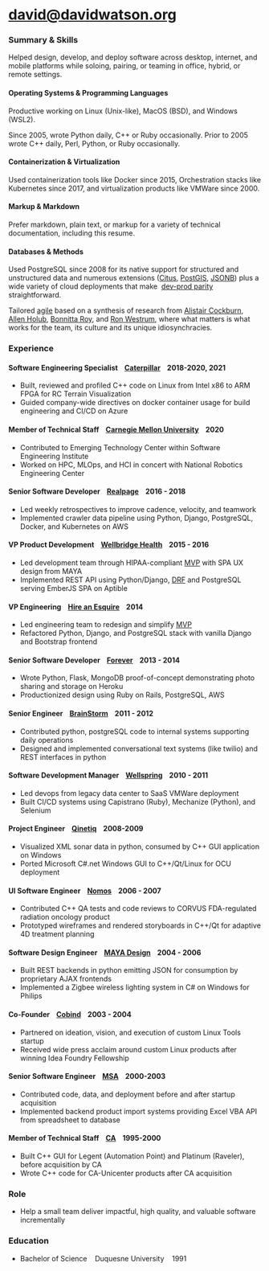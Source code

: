 
# [david@davidwatson.org](mailto:david@davidwatson.org) <small>[<i class="fa-brands fa-github" style="font-style: normal;"></i>](https://github.com/davidthewatson) [<i class="fa-brands fa-linkedin" style="font-style: normal;"></i>](https://www.linkedin.com/in/davidthewatson/) [<i class="fa-brands fa-stack-overflow" style="font-style: normal;"></i>](https://stackoverflow.com/users/173308/david-watson)
</small>

### Summary & Skills  

Helped design, develop, and deploy software across desktop, internet, and mobile platforms while soloing, pairing, or teaming in office, hybrid, or remote settings.

#### Operating Systems & Programming Languages

Productive working on Linux (Unix-like), MacOS (BSD), and Windows (WSL2).

Since 2005, wrote Python daily, C++ or Ruby occasionally. Prior to 2005 wrote C++ daily, Perl, Python, or Ruby occasionally.

#### Containerization & Virtualization

Used containerization tools like Docker since 2015, Orchestration stacks like Kubernetes since 2017, and virtualization products like VMWare since 2000. 

#### Markup & Markdown

Prefer markdown, plain text, or markup for a variety of technical documentation, including this resume.

#### Databases & Methods

Used PostgreSQL since 2008 for its native support for structured and unstructured data and numerous extensions ([Citus](https://github.com/citusdata/citus), [PostGIS](https://postgis.net/), [JSONB](https://blog.crunchydata.com/blog/better-json-in-postgres-with-postgresql-14)) plus a wide variety of cloud deployments that make&nbsp;&nbsp;[dev-prod parity](https://12factor.net/dev-prod-parity) straightforward.

Tailored [agile](http://agilemanifesto.org/principles.html) based on a synthesis of research from [Alistair Cockburn](https://www.projectsmart.co.uk/lifecycle-and-methodology/7-properties-of-highly-successful-projects-from-crystal-clear.php), [Allen Holub](https://holub.com/heuristics/), [Bonnitta Roy](https://medium.com/agile-sensemaking/why-sensemaking-will-save-agile-e1ad99b4805a), and [Ron Westrum](https://www.ncbi.nlm.nih.gov/pmc/articles/PMC1765804/pdf/v013p0ii22.pdf), where what matters is what works for the team, its culture and its unique idiosynchracies.

### Experience

#### Software Engineering Specialist&nbsp;&nbsp;&nbsp;&nbsp;[Caterpillar](https://www.cat.com/enUS.html)&nbsp;&nbsp;&nbsp;&nbsp;2018-2020, 2021
  * Built, reviewed and profiled C++ code on Linux from Intel x86 to ARM FPGA for RC Terrain Visualization
  * Guided company-wide directives on docker container usage for build engineering and CI/CD on Azure

#### Member of Technical Staff&nbsp;&nbsp;&nbsp;&nbsp;[Carnegie Mellon University](https://www.cmu.edu/)&nbsp;&nbsp;&nbsp;&nbsp;2020
  * Contributed to Emerging Technology Center within Software Engineering Institute
  * Worked on HPC, MLOps, and HCI in concert with National Robotics Engineering Center

#### Senior Software Developer&nbsp;&nbsp;&nbsp;&nbsp;[Realpage](https://www.realpage.com/)&nbsp;&nbsp;&nbsp;&nbsp;2016 - 2018
  * Led weekly retrospectives to improve cadence, velocity, and teamwork
  * Implemented crawler data pipeline using Python, Django, PostgreSQL, Docker, and Kubernetes on AWS

#### VP Product Development&nbsp;&nbsp;&nbsp;&nbsp;[Wellbridge Health](http://www.wellbridgehealth.com/)&nbsp;&nbsp;&nbsp;&nbsp;2015 - 2016
  * Led development team through HIPAA-compliant [MVP](https://en.wikipedia.org/wiki/Minimum_viable_product) with SPA UX design from MAYA
  * Implemented REST API using Python/Django, [DRF](https://www.django-rest-framework.org/) and PostgreSQL serving EmberJS SPA on Aptible 

<div id="hae"></div>

#### VP Engineering&nbsp;&nbsp;&nbsp;&nbsp;[Hire an Esquire](https://hireanesquire.com/)&nbsp;&nbsp;&nbsp;&nbsp;2014
  * Led engineering team to redesign and simplify [MVP](https://en.wikipedia.org/wiki/Minimum_viable_product)  
  * Refactored Python, Django, and PostgreSQL stack with vanilla Django and Bootstrap frontend

#### Senior Software Developer&nbsp;&nbsp;&nbsp;&nbsp;[Forever](https://www.forever.com/)&nbsp;&nbsp;&nbsp;&nbsp;2013 - 2014
  * Wrote Python, Flask, MongoDB proof-of-concept demonstrating photo sharing and storage on Heroku
  * Productionized design using Ruby on Rails, PostgreSQL, AWS

#### Senior Engineer&nbsp;&nbsp;&nbsp;&nbsp;[BrainStorm](https://www.mindmatrix.net/)&nbsp;&nbsp;&nbsp;&nbsp;2011 - 2012
  * Contributed python, postgreSQL code to internal systems supporting daily operations
  * Designed and implemented conversational text systems (like twilio) and REST interfaces in python

#### Software Development Manager&nbsp;&nbsp;&nbsp;&nbsp;[Wellspring](https://www.wellspring.com/)&nbsp;&nbsp;&nbsp;&nbsp;2010 - 2011
  * Led devops from legacy data center to SaaS VMWare deployment
  * Built CI/CD systems using Capistrano (Ruby), Mechanize (Python), and Selenium

#### Project Engineer&nbsp;&nbsp;&nbsp;&nbsp;[Qinetiq](https://www.qinetiq.com/en/)&nbsp;&nbsp;&nbsp;&nbsp;2008-2009
  * Visualized XML sonar data in python, consumed by C++ GUI application on Windows 
  * Ported Microsoft C#.net Windows GUI to C++/Qt/Linux for OCU deployment

#### UI Software Engineer&nbsp;&nbsp;&nbsp;&nbsp;[Nomos](http://www.nomos.com/)&nbsp;&nbsp;&nbsp;&nbsp;2006 - 2007
  * Contributed C++ QA tests and code reviews to CORVUS FDA-regulated radiation oncology product
  * Prototyped wireframes and rendered storyboards in C++/Qt for adaptive 4D treatment planning

#### Software Design Engineer&nbsp;&nbsp;&nbsp;&nbsp;[MAYA Design](https://maya.com/)&nbsp;&nbsp;&nbsp;&nbsp;2004 - 2006
  * Built REST backends in python emitting JSON for consumption by proprietary AJAX frontends
  * Implemented a Zigbee wireless lighting system in C# on Windows for Philips

#### Co-Founder&nbsp;&nbsp;&nbsp;&nbsp;[Cobind](https://no.wikipedia.org/wiki/CobindDesktop)&nbsp;&nbsp;&nbsp;&nbsp;2003 - 2004
  * Partnered on ideation, vision, and execution of custom Linux Tools startup
  * Received wide press acclaim around custom Linux products after winning Idea Foundry Fellowship

#### Senior Software Engineer&nbsp;&nbsp;&nbsp;&nbsp;[MSA](https://www.msa.com/)&nbsp;&nbsp;&nbsp;&nbsp;2000-2003
  * Contributed code, data, and deployment before and after startup acquisition
  * Implemented backend product import systems providing Excel VBA API from spreadsheet to database 

#### Member of Technical Staff&nbsp;&nbsp;&nbsp;&nbsp;[CA](https://www.broadcom.com/company/news/financial-releases/2357930)&nbsp;&nbsp;&nbsp;&nbsp;1995-2000
  * Built C++ GUI for Legent (Automation Point) and Platinum (Raveler), before acquisition by CA 
  * Wrote C++ code for CA-Unicenter products after CA acquisition

### Role

* Help a small team deliver impactful, high quality, and valuable software incrementally

### Education

  * Bachelor of Science&nbsp;&nbsp;&nbsp;&nbsp;Duquesne University&nbsp;&nbsp;&nbsp;&nbsp;1991
